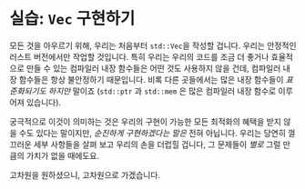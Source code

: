 # 실습: `Vec` 구현하기

모든 것을 아우르기 위해, 우리는 처음부터 `std::Vec`을 작성할 겁니다. 우리는 안정적인 러스트 버전에서만 작업할 것입니다. 특히 우리는 우리의 코드를 조금 더 좋거나 효율적으로 만들 수 있는 컴파일러 내장 함수들은 어떤 것도 사용하지 않을 건데, 컴파일러 내장 함수들은 항상 불안정하기 때문입니다. 비록 다른 곳들에서는 많은 내장 함수들이 *표준화되기도 하지만* 말이죠 (`std::ptr` 과 `std::mem` 은 많은 컴파일러 내장 함수로 이루어져 있습니다).

궁극적으로 이것이 의미하는 것은 우리의 구현이 가능한 모든 최적화의 혜택을 받지 않을 수도 있다는 말이지만, *순진하게 구현하겠다는 말은* 전혀 아닙니다. 우리는 당연히 껄끄러운 세부 사항들을 살펴 보고 우리의 손을 더럽힐 겁니다, 
그 문제들이 *별로* 그럴 만큼의 가치가 없을 때에도요.

고차원을 원하셨으니, 고차원으로 가겠습니다.
